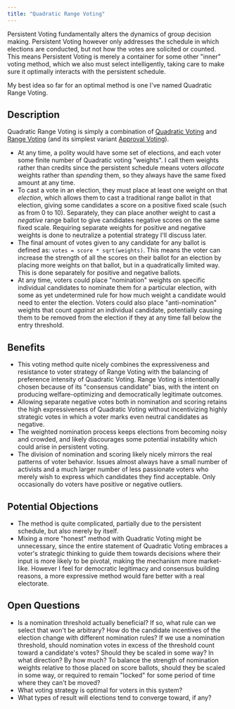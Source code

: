 ```yaml
---
title: "Quadratic Range Voting"
---
```


Persistent Voting fundamentally alters the dynamics of group decision making. Persistent Voting however only addresses the schedule in which elections are conducted, but not how the votes are solicited or counted. This means Persistent Voting is merely a container for some other "inner" voting method, which we also must select intelligently, taking care to make sure it optimally interacts with the persistent schedule.

My best idea so far for an optimal method is one I've named Quadratic Range Voting.

## Description

Quadratic Range Voting is simply a combination of [Quadratic Voting](https://en.wikipedia.org/wiki/Quadratic_voting) and [Range Voting](https://en.wikipedia.org/wiki/Score_voting) (and its simplest variant [Approval Voting](https://electionscience.org/approval-voting-101/)).

- At any time, a polity would have some set of elections, and each voter some finite number of Quadratic voting "weights". I call them weights rather than credits since the persistent schedule means voters *allocate* weights rather than *spending* them, so they always have the same fixed amount at any time.
- To cast a vote in an election, they must place at least one weight on that *election*, which allows them to cast a traditional range ballot in that election, giving some candidates a score on a positive fixed scale (such as from 0 to 10). Separately, they can place another weight to cast a *negative* range ballot to give candidates negative scores on the same fixed scale. Requiring separate weights for positive and negative weights is done to neutralize a potential strategy I'll discuss later.
- The final amount of votes given to any candidate for any ballot is defined as: `votes = score * sqrt(weights)`. This means the voter can increase the strength of all the scores on their ballot for an election by placing more weights on that ballot, but in a quadratically limited way. This is done separately for positive and negative ballots.
- At any time, voters could place "nomination" weights on specific individual candidates to nominate them for a particular election, with some as yet undetermined rule for how much weight a candidate would need to enter the election. Voters could also place "anti-nomination" weights that count *against* an individual candidate, potentially causing them to be removed from the election if they at any time fall below the entry threshold.

## Benefits

- This voting method quite nicely combines the expressiveness and resistance to voter strategy of Range Voting with the balancing of preference intensity of Quadratic Voting. Range Voting is intentionally chosen because of its "consensus candidate" bias, with the intent on producing welfare-optimizing and democratically legitimate outcomes.
- Allowing separate negative votes both in nomination and scoring retains the high expressiveness of Quadratic Voting without incentivizing highly strategic votes in which a voter marks even neutral candidates as negative.
- The weighted nomination process keeps elections from becoming noisy and crowded, and likely discourages some potential instability which could arise in persistent voting.
- The division of nomination and scoring likely nicely mirrors the real patterns of voter behavior. Issues almost always have a small number of activists and a much larger number of less passionate voters who merely wish to express which candidates they find acceptable. Only occasionally do voters have positive or negative outliers.

## Potential Objections

- The method is quite complicated, partially due to the persistent schedule, but also merely by itself.
- Mixing a more "honest" method with Quadratic Voting might be unnecessary, since the entire statement of Quadratic Voting embraces a voter's strategic thinking to guide them towards decisions where their input is more likely to be pivotal, making the mechanism more market-like. However I feel for democratic legitimacy and consensus building reasons, a more expressive method would fare better with a real electorate.

## Open Questions

- Is a nomination threshold actually beneficial? If so, what rule can we select that won't be arbitrary? How do the candidate incentives of the election change with different nomination rules? If we use a nomination threshold, should nomination votes in excess of the threshold count toward a candidate's votes? Should they be scaled in some way? In what direction? By how much? To balance the strength of nomination weights relative to those placed on score ballots, should they be scaled in some way, or required to remain "locked" for some period of time where they can't be moved?
- What voting strategy is optimal for voters in this system?
- What types of result will elections tend to converge toward, if any?
